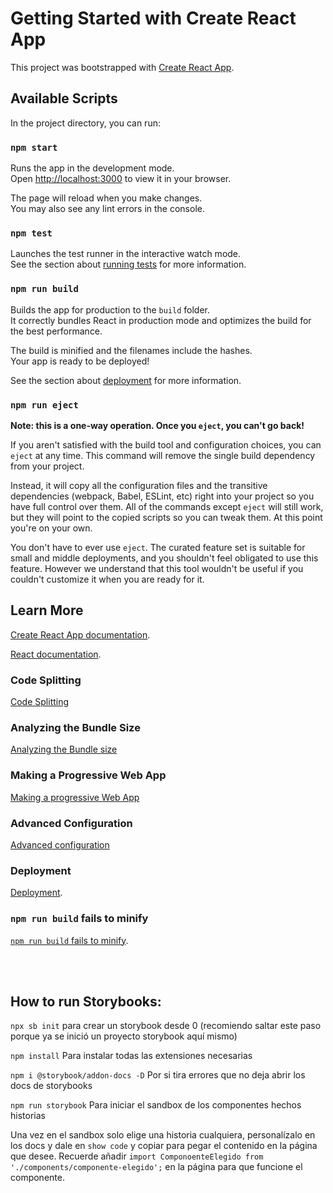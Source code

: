 # Getting Started with Create React App

This project was bootstrapped with [Create React App](https://github.com/facebook/create-react-app).

## Available Scripts

In the project directory, you can run:

### `npm start`

Runs the app in the development mode.\
Open [http://localhost:3000](http://localhost:3000) to view it in your browser.

The page will reload when you make changes.\
You may also see any lint errors in the console.

### `npm test`

Launches the test runner in the interactive watch mode.\
See the section about [running tests](https://facebook.github.io/create-react-app/docs/running-tests) for more information.

### `npm run build`

Builds the app for production to the `build` folder.\
It correctly bundles React in production mode and optimizes the build for the best performance.

The build is minified and the filenames include the hashes.\
Your app is ready to be deployed!

See the section about [deployment](https://facebook.github.io/create-react-app/docs/deployment) for more information.

### `npm run eject`

**Note: this is a one-way operation. Once you `eject`, you can't go back!**

If you aren't satisfied with the build tool and configuration choices, you can `eject` at any time. This command will remove the single build dependency from your project.

Instead, it will copy all the configuration files and the transitive dependencies (webpack, Babel, ESLint, etc) right into your project so you have full control over them. All of the commands except `eject` will still work, but they will point to the copied scripts so you can tweak them. At this point you're on your own.

You don't have to ever use `eject`. The curated feature set is suitable for small and middle deployments, and you shouldn't feel obligated to use this feature. However we understand that this tool wouldn't be useful if you couldn't customize it when you are ready for it.

## Learn More

[Create React App documentation](https://facebook.github.io/create-react-app/docs/getting-started).

[React documentation](https://reactjs.org/).

### Code Splitting

[Code Splitting](https://facebook.github.io/create-react-app/docs/code-splitting)

### Analyzing the Bundle Size

[Analyzing the Bundle size](https://facebook.github.io/create-react-app/docs/analyzing-the-bundle-size)

### Making a Progressive Web App

[Making a progressive Web App](https://facebook.github.io/create-react-app/docs/making-a-progressive-web-app)

### Advanced Configuration

[Advanced configuration](https://facebook.github.io/create-react-app/docs/advanced-configuration)

### Deployment

[Deployment](https://facebook.github.io/create-react-app/docs/deployment).

### `npm run build` fails to minify

[`npm run build` fails to minify](https://facebook.github.io/create-react-app/docs/troubleshooting#npm-run-build-fails-to-minify).

<br><br>
## How to run Storybooks:

 `npx sb init` para crear un storybook desde 0 (recomiendo saltar este paso porque ya se inició un proyecto storybook aquí mismo)

`npm install` Para instalar todas las extensiones necesarias

`npm i @storybook/addon-docs -D` Por si tira errores que no deja abrir los docs de storybooks

`npm run storybook` Para iniciar el sandbox de los componentes hechos historias

Una vez en el sandbox solo elige una historia cualquiera, personalízalo en los docs y dale en `show code` y copiar para pegar el contenido en la página que desee. Recuerde añadir `import ComponoenteElegido from './components/componente-elegido';` en la página para que funcione el componente.
